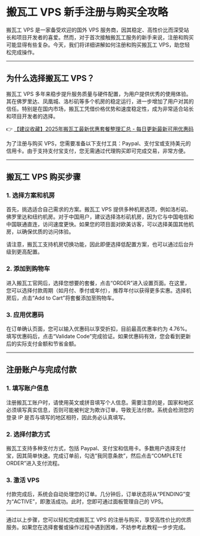 # 搬瓦工 VPS 新手注册与购买全攻略

搬瓦工 VPS 是一家备受欢迎的国外 VPS 服务商，因其稳定、高性价比而深受站长和项目开发者的喜爱。然而，对于首次接触搬瓦工服务的新手来说，注册和购买可能显得有些复杂。今天，我们将详细讲解如何注册和购买搬瓦工 VPS，助您轻松完成操作。

---

## 为什么选择搬瓦工 VPS？

搬瓦工 VPS 多年来稳步提升服务质量与硬件配置，为用户提供优秀的使用体验。其在佛罗里达、凤凰城、洛杉矶等多个机房的稳定运行，进一步增加了用户对其的信任。特别是在国内市场，搬瓦工凭借价格优势和速度稳定性，成为非常适合站长和项目开发者的选择。

👉 [【建议收藏】2025年搬瓦工最新优惠套餐整理汇总 - 每日更新最新可用优惠码](https://bit.ly/banwagon)

为了注册与购买 VPS，您需要准备以下支付工具：Paypal、支付宝或支持美元的信用卡。由于支持支付宝支付，您无需通过代理购买即可完成交易，非常方便。

---

## 搬瓦工 VPS 购买步骤

### 1. 选择方案和机房
首先，挑选适合自己需求的方案。搬瓦工 VPS 提供多种机房选项，例如洛杉矶、佛罗里达和纽约机房。对于中国用户，建议选择洛杉矶机房，因为它与中国电信和中国联通直连，访问速度更快。如果您的项目面对欧美访客，可以选择美国其他机房，以确保优质的访问体验。

请注意，搬瓦工支持机房切换功能，因此即便选择低配置方案，也可以通过后台升级到更高配置。

### 2. 添加到购物车
进入搬瓦工官网后，选择您想要的套餐，点击“ORDER”进入设置页面。在这里，您可以选择付款周期（如月付、季付或年付），推荐年付以获得更多实惠。选择机房后，点击“Add to Cart”将套餐添加至购物车。

### 3. 应用优惠码
在订单确认页面，您可以输入优惠码以享受折扣，目前最高优惠率约为 4.76%。填写优惠码后，点击“Validate Code”完成验证。如果优惠码有效，您会看到更新后的实际支付金额和节省金额。

---

## 注册账户与完成付款

### 1. 填写账户信息
注册搬瓦工账户时，请使用英文或拼音填写个人信息。需要注意的是，国家和地区必须填写真实信息，否则可能被判定为欺诈订单，导致无法付款。系统会检测您的登录 IP 是否与填写的地区相符，因此务必认真填写。

### 2. 选择付款方式
搬瓦工支持多种支付方式，包括 Paypal、支付宝和信用卡。多数用户选择支付宝，因其简单快速。完成订单前，勾选“我同意条款”，然后点击“COMPLETE ORDER”进入支付流程。

### 3. 激活 VPS
付款完成后，系统会自动处理您的订单。几分钟后，订单状态将从“PENDING”变为“ACTIVE”，即激活成功。此时，您即可通过面板管理自己的 VPS。

---

通过以上步骤，您可以轻松完成搬瓦工 VPS 的注册与购买，享受高性价比的优质服务。如果您在选择套餐或操作过程中遇到困难，不妨参考此教程一步步完成。